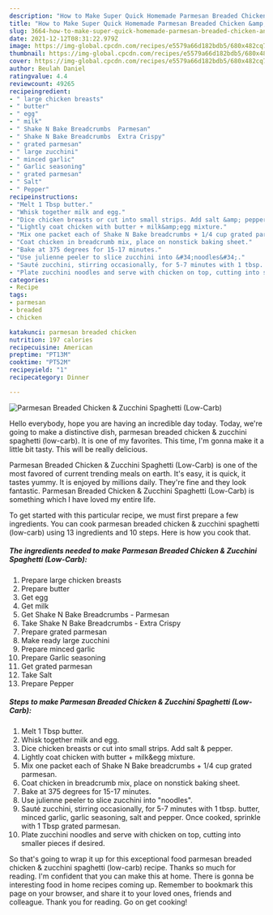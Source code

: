 ```yaml
---
description: "How to Make Super Quick Homemade Parmesan Breaded Chicken &amp;amp; Zucchini Spaghetti (Low-Carb)"
title: "How to Make Super Quick Homemade Parmesan Breaded Chicken &amp;amp; Zucchini Spaghetti (Low-Carb)"
slug: 3664-how-to-make-super-quick-homemade-parmesan-breaded-chicken-and-amp-zucchini-spaghetti-low-carb
date: 2021-12-12T08:31:22.979Z
image: https://img-global.cpcdn.com/recipes/e5579a66d182bdb5/680x482cq70/parmesan-breaded-chicken-zucchini-spaghetti-low-carb-recipe-main-photo.jpg
thumbnail: https://img-global.cpcdn.com/recipes/e5579a66d182bdb5/680x482cq70/parmesan-breaded-chicken-zucchini-spaghetti-low-carb-recipe-main-photo.jpg
cover: https://img-global.cpcdn.com/recipes/e5579a66d182bdb5/680x482cq70/parmesan-breaded-chicken-zucchini-spaghetti-low-carb-recipe-main-photo.jpg
author: Beulah Daniel
ratingvalue: 4.4
reviewcount: 49265
recipeingredient:
- " large chicken breasts"
- " butter"
- " egg"
- " milk"
- " Shake N Bake Breadcrumbs  Parmesan"
- " Shake N Bake Breadcrumbs  Extra Crispy"
- " grated parmesan"
- " large zucchini"
- " minced garlic"
- " Garlic seasoning"
- " grated parmesan"
- " Salt"
- " Pepper"
recipeinstructions:
- "Melt 1 Tbsp butter."
- "Whisk together milk and egg."
- "Dice chicken breasts or cut into small strips. Add salt &amp; pepper."
- "Lightly coat chicken with butter + milk&amp;egg mixture."
- "Mix one packet each of Shake N Bake breadcrumbs + 1/4 cup grated parmesan."
- "Coat chicken in breadcrumb mix, place on nonstick baking sheet."
- "Bake at 375 degrees for 15-17 minutes."
- "Use julienne peeler to slice zucchini into &#34;noodles&#34;."
- "Sauté zucchini, stirring occasionally, for 5-7 minutes with 1 tbsp. butter, minced garlic, garlic seasoning, salt and pepper. Once cooked, sprinkle with 1 Tbsp grated parmesan."
- "Plate zucchini noodles and serve with chicken on top, cutting into smaller pieces if desired."
categories:
- Recipe
tags:
- parmesan
- breaded
- chicken

katakunci: parmesan breaded chicken 
nutrition: 197 calories
recipecuisine: American
preptime: "PT13M"
cooktime: "PT52M"
recipeyield: "1"
recipecategory: Dinner

---
```



![Parmesan Breaded Chicken &amp; Zucchini Spaghetti (Low-Carb)](https://img-global.cpcdn.com/recipes/e5579a66d182bdb5/680x482cq70/parmesan-breaded-chicken-zucchini-spaghetti-low-carb-recipe-main-photo.jpg)

Hello everybody, hope you are having an incredible day today. Today, we're going to make a distinctive dish, parmesan breaded chicken &amp; zucchini spaghetti (low-carb). It is one of my favorites. This time, I'm gonna make it a little bit tasty. This will be really delicious.



Parmesan Breaded Chicken &amp; Zucchini Spaghetti (Low-Carb) is one of the most favored of current trending meals on earth. It's easy, it is quick, it tastes yummy. It is enjoyed by millions daily. They're fine and they look fantastic. Parmesan Breaded Chicken &amp; Zucchini Spaghetti (Low-Carb) is something which I have loved my entire life.


To get started with this particular recipe, we must first prepare a few ingredients. You can cook parmesan breaded chicken &amp; zucchini spaghetti (low-carb) using 13 ingredients and 10 steps. Here is how you cook that.

<!--inarticleads1-->

##### The ingredients needed to make Parmesan Breaded Chicken &amp; Zucchini Spaghetti (Low-Carb):

1. Prepare  large chicken breasts
1. Prepare  butter
1. Get  egg
1. Get  milk
1. Get  Shake N Bake Breadcrumbs - Parmesan
1. Take  Shake N Bake Breadcrumbs - Extra Crispy
1. Prepare  grated parmesan
1. Make ready  large zucchini
1. Prepare  minced garlic
1. Prepare  Garlic seasoning
1. Get  grated parmesan
1. Take  Salt
1. Prepare  Pepper




<!--inarticleads2-->

##### Steps to make Parmesan Breaded Chicken &amp; Zucchini Spaghetti (Low-Carb):

1. Melt 1 Tbsp butter.
1. Whisk together milk and egg.
1. Dice chicken breasts or cut into small strips. Add salt &amp; pepper.
1. Lightly coat chicken with butter + milk&amp;egg mixture.
1. Mix one packet each of Shake N Bake breadcrumbs + 1/4 cup grated parmesan.
1. Coat chicken in breadcrumb mix, place on nonstick baking sheet.
1. Bake at 375 degrees for 15-17 minutes.
1. Use julienne peeler to slice zucchini into &#34;noodles&#34;.
1. Sauté zucchini, stirring occasionally, for 5-7 minutes with 1 tbsp. butter, minced garlic, garlic seasoning, salt and pepper. Once cooked, sprinkle with 1 Tbsp grated parmesan.
1. Plate zucchini noodles and serve with chicken on top, cutting into smaller pieces if desired.




So that's going to wrap it up for this exceptional food parmesan breaded chicken &amp; zucchini spaghetti (low-carb) recipe. Thanks so much for reading. I'm confident that you can make this at home. There is gonna be interesting food in home recipes coming up. Remember to bookmark this page on your browser, and share it to your loved ones, friends and colleague. Thank you for reading. Go on get cooking!
